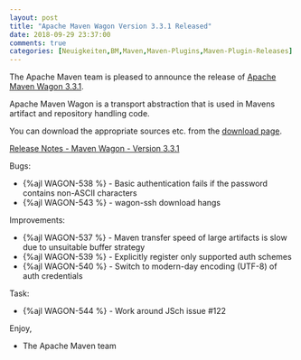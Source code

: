 ```yaml
---
layout: post
title: "Apache Maven Wagon Version 3.3.1 Released"
date: 2018-09-29 23:37:00
comments: true
categories: [Neuigkeiten,BM,Maven,Maven-Plugins,Maven-Plugin-Releases]
---
```

The Apache Maven team is pleased to announce the release of 
[Apache Maven Wagon 3.3.1](https://maven.apache.org/wagon/).

Apache Maven Wagon is a transport abstraction that is used in Mavens
artifact and repository handling code.

You can download the appropriate sources etc. from the [download page](https://maven.apache.org/wagon/download.cgi).

<!-- more -->

[Release Notes - Maven Wagon - Version 3.3.1](https://issues.apache.org/jira/secure/ReleaseNote.jspa?projectId=12318122&version=12344772)

Bugs:

 * {%ajl WAGON-538 %} - Basic authentication fails if the password contains non-ASCII characters
 * {%ajl WAGON-543 %} - wagon-ssh download hangs

Improvements:

 * {%ajl WAGON-537 %} - Maven transfer speed of large artifacts is slow due to unsuitable buffer strategy
 * {%ajl WAGON-539 %} - Explicitly register only supported auth schemes
 * {%ajl WAGON-540 %} - Switch to modern-day encoding (UTF-8) of auth credentials

Task:

 * {%ajl WAGON-544 %} - Work around JSch issue #122

Enjoy,

- The Apache Maven team

